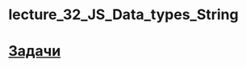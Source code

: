 # lecture_32_JS_Data_types_String

#  [Задачи ](https://github.com/schoolteacherMP/lecture_32_JS_Data_types_String/blob/main/tasks.md)  

